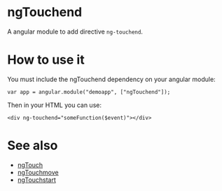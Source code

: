 # ngTouchend
A angular module to add directive `ng-touchend`.

# How to use it
You must include the ngTouchend dependency on your angular module:
````
var app = angular.module("demoapp", ["ngTouchend"]);
````
Then in your HTML you can use:
````
<div ng-touchend="someFunction($event)"></div>
````

# See also
- [ngTouch](https://github.com/marktopper/ngTouch)
- [ngTouchmove](https://github.com/marktopper/ngTouchmove)
- [ngTouchstart](https://github.com/marktopper/ngTouchstart)
